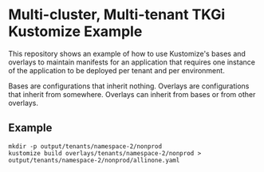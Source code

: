 # Multi-cluster, Multi-tenant TKGi Kustomize Example

This repository shows an example of how to use Kustomize's bases and overlays to maintain manifests for an application that requires one instance of the application to be deployed per tenant and per environment.

Bases are configurations that inherit nothing. Overlays are configurations that inherit from somewhere. Overlays can inherit from bases or from other overlays.

## Example

```console
mkdir -p output/tenants/namespace-2/nonprod
kustomize build overlays/tenants/namespace-2/nonprod > output/tenants/namespace-2/nonprod/allinone.yaml
```

